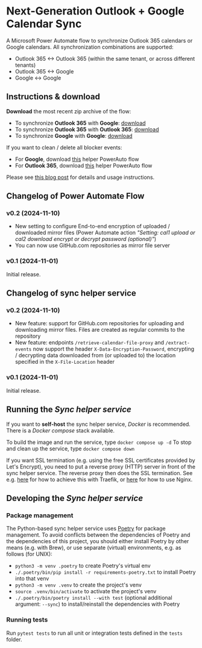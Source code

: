 # Next-Generation Outlook + Google Calendar Sync

A Microsoft Power Automate flow to synchronize Outlook 365 calendars or Google calendars. All synchronization combinations are supported:
- Outlook 365 <-> Outlook 365 (within the same tenant, or across different tenants)
- Outlook 365 <-> Google
- Google <-> Google

## Instructions & download

**Download** the most recent zip archive of the flow:
- To synchronize **Outlook 365** with **Google**: [download](https://github.com/MShekow/ng-outlook-google-calendar-sync/raw/refs/heads/main/Power%20Automate%20flows/v0.2/NG-Outlook-Google-calendar-sync-v0.2.zip)
- To synchronize **Outlook 365** with **Outlook 365**: [download](https://github.com/MShekow/ng-outlook-google-calendar-sync/raw/refs/heads/main/Power%20Automate%20flows/v0.2/NG-Outlook-calendar-sync-v0.2.zip)
- To synchronize **Google** with **Google**: [download](https://github.com/MShekow/ng-outlook-google-calendar-sync/raw/refs/heads/main/Power%20Automate%20flows/v0.2/NG-Google-calendar-sync-v0.2.zip)

If you want to clean / delete all blocker events:

- For **Google**, download [this](https://github.com/MShekow/ng-outlook-google-calendar-sync/raw/refs/heads/main/Power%20Automate%20flows/Delete%20SyncBlocker%20events%20(Google).zip) helper PowerAuto flow
- For **Outlook 365**, download [this](https://github.com/MShekow/ng-outlook-google-calendar-sync/raw/refs/heads/main/Power%20Automate%20flows/Delete%20SyncBlocker%20events%20(Outlook).zip) helper PowerAuto flow

Please see [this blog post](https://www.augmentedmind.de/2024/11/01/ng-calendar-sync-outlook-google/) for details and usage instructions.

## Changelog of Power Automate Flow

### v0.2 (2024-11-10)

* New setting to configure End-to-end encryption of uploaded / downloaded mirror files (Power Automate action _"Setting: cal1 upload or cal2 download encrypt or decrypt password (optional)"_)
* You can now use GitHub.com repositories as mirror file server

### v0.1 (2024-11-01)

Initial release.

## Changelog of sync helper service

### v0.2 (2024-11-10)

* New feature: support for GitHub.com repositories for uploading and downloading mirror files. Files are created as regular commits to the repository
* New feature: endpoints `/retrieve-calendar-file-proxy` and `/extract-events` now support the header `X-Data-Encryption-Password`, encrypting / decrypting data downloaded from (or uploaded to) the location specified in the `X-File-Location` header

### v0.1 (2024-11-01)

Initial release.

## Running the _Sync helper service_

If you want to **self-host** the sync helper service, _Docker_ is recommended. There is a _Docker compose_ stack available.

To build the image and run the service, type `docker compose up -d`
To stop and clean up the service, type `docker compose down`

If you want SSL termination (e.g. using the free SSL certificates provided by Let's Encrypt), you need to put a reverse proxy (HTTP) server in front of the sync helper service. The reverse proxy then does the SSL termination. See e.g. [here](https://doc.traefik.io/traefik/user-guides/docker-compose/acme-tls/) for how to achieve this with Traefik, or [here](https://github.com/nginx-proxy/acme-companion) for how to use Nginx.

## Developing the _Sync helper service_

### Package management

The Python-based sync helper service uses [Poetry](https://python-poetry.org/) for package management. To avoid conflicts between the dependencies of Poetry and the dependencies of this project, you should either install Poetry by other means (e.g. with Brew), or use separate (virtual) environments, e.g. as follows (for UNIX):
- `python3 -m venv .poetry` to create Poetry's virtual env
- `./.poetry/bin/pip install -r requirements-poetry.txt` to install Poetry into that venv
- `python3 -m venv .venv` to create the project's venv
- `source .venv/bin/activate` to activate the project's venv
- `./.poetry/bin/poetry install --with test` (optional additional argument: `--sync`) to install/reinstall the dependencies with Poetry

### Running tests

Run `pytest tests` to run all unit or integration tests defined in the `tests` folder.
